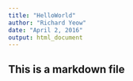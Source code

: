 ```yaml
---
title: "HelloWorld"
author: "Richard Yeow"
date: "April 2, 2016"
output: html_document
---
```


## This is a markdown file